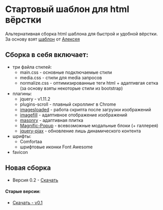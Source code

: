 Стартовый шаблон для html вёрстки
=
Альтернативная сборка html шаблона для быстрой и удобной вёрстки. За основу взят [шаблон](https://github.com/agragregra/start_html) от [Алексея](https://github.com/agragregra)

## Сборка в себя включает: 
- три файла стилей:
  - main.css - основные подключаемые стили
  - media.css - стили для media запросов 
  - normalize.css - оптимизированные теги html + адаптивгая сетка (за основу взяты некоторые стили из bootstrap)
- плагины:
  - jquery - v1.11.2
  - plugins-scroll - плавный скроллинг в Chrome
  - [imagesloaded](http://imagesloaded.desandro.com/) - работа скрипта после загрузки изображений
  - [imagefill](http://johnpolacek.github.io/imagefill.js/) - адаптивное отображение изображений
  - [masonry](http://masonry.desandro.com/) - адаптивная плитка 
  - [Magnific-Popup](http://dimsemenov.com/plugins/magnific-popup/) - всевозможные модальные блоки (+ галлерея)
  - [jquery-pjax](https://github.com/defunkt/jquery-pjax) - обновление лишь динамического контента
- шрифты:
  - Comfortaa
  - шрифтовые иконки Font Awesome
- favicon

## Новая сборка
* Версия 0.2 - [Скачать](https://github.com/Web-Usov/start_html/archive/v0.2.zip)

#### Старые версии:
* [Скачать - v0.1](https://github.com/Web-Usov/start_html/archive/v0.1.zip)